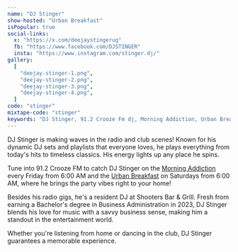 ```yaml
---
name: "DJ Stinger"
show-hosted: "Urban Breakfast"
isPopular: true
social-links:
  x: "https://x.com/deejaystingerug"
  fb: "https://www.facebook.com/DJSTINGER"
  insta: "https://www.instagram.com/stinger.dj/"
gallery:
  [
    "deejay-stinger-1.png",
    "deejay-stinger-2.png",
    "deejay-stinger-3.png",
    "deejay-stinger-4.png",
  ]
code: "stinger"
mixtape-code: "stinger"
keywords: "DJ Stinger, 91.2 Crooze Fm dj, Morning Addiction, Urban Breakfast Crooze Fm, Shooters Bar & Grill, resident DJ Shooters Bar & Grill"
---
```


DJ Stinger is making waves in the radio and club scenes! Known for his dynamic DJ sets and playlists that everyone loves, he plays everything from today's hits to timeless classics. His energy lights up any place he spins.

Tune into 91.2 Crooze FM to catch DJ Stinger on the [Morning Addiction](/shows/morning-addiction) every Friday from 6:00 AM and the [Urban Breakfast](/shows/urban-breakfast) on Saturdays from 6:00 AM, where he brings the party vibes right to your home!

Besides his radio gigs, he's a resident DJ at Shooters Bar & Grill. Fresh from earning a Bachelor's degree in Business Administration in 2023, DJ Stinger blends his love for music with a savvy business sense, making him a standout in the entertainment world.

Whether you're listening from home or dancing in the club, DJ Stinger guarantees a memorable experience.
